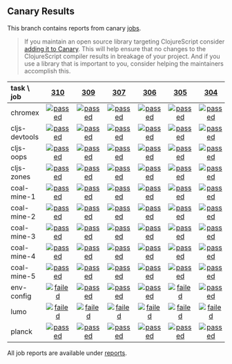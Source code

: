 ## Canary Results

This branch contains reports from canary [jobs](https://github.com/cljs-oss/canary/tree/jobs).

> If you maintain an open source library targeting ClojureScript consider [adding it to Canary](https://github.com/cljs-oss/canary/tree/master#how-to-participate). This will help ensure that no changes to the ClojureScript compiler results in breakage of your project. And if you use a library that is important to you, consider helping the maintainers accomplish this.

[//]: # (begin_overview_table)

| task \ job | <a href="reports/2018/03/17/job-000310-1.10.192-7779dc4" title="job #310 finished on 2018-03-17">310</a> | <a href="reports/2018/03/17/job-000309-1.10.189-3ac37d5" title="job #309 finished on 2018-03-17">309</a> | <a href="reports/2018/03/15/job-000307-1.10.167-ade4ab7" title="job #307 finished on 2018-03-15">307</a> | <a href="reports/2018/03/14/job-000306-1.10.162-ee68db2" title="job #306 finished on 2018-03-14">306</a> | <a href="reports/2018/03/13/job-000305-1.10.160-7a5a65c" title="job #305 finished on 2018-03-13">305</a> | <a href="reports/2018/03/12/job-000304-1.10.160-7a5a65c" title="job #304 finished on 2018-03-12">304</a> | <a href="reports/2018/03/11/job-000303-1.10.155-56c774b" title="job #303 finished on 2018-03-11">303</a> | <a href="reports/2018/03/10/job-000302-1.10.153-92cbedd" title="job #302 finished on 2018-03-10">302</a> | <a href="reports/2018/03/09/job-000301-1.10.152-e714713" title="job #301 finished on 2018-03-09">301</a> | <a href="reports/2018/03/08/job-000300-1.10.146-be5548b" title="job #300 finished on 2018-03-08">300</a> |
| :--- | :---: | :---: | :---: | :---: | :---: | :---: | :---: | :---: | :---: | :---: |
| chromex | <a href="reports/2018/03/17/job-000310-1.10.192-7779dc4#-chromex"><img title="passed" src="http://box.binaryage.com/s-passed.svg"><a> | <a href="reports/2018/03/17/job-000309-1.10.189-3ac37d5#-chromex"><img title="passed" src="http://box.binaryage.com/s-passed.svg"><a> | <a href="reports/2018/03/15/job-000307-1.10.167-ade4ab7#-chromex"><img title="passed" src="http://box.binaryage.com/s-passed.svg"><a> | <a href="reports/2018/03/14/job-000306-1.10.162-ee68db2#-chromex"><img title="passed" src="http://box.binaryage.com/s-passed.svg"><a> | <a href="reports/2018/03/13/job-000305-1.10.160-7a5a65c#-chromex"><img title="passed" src="http://box.binaryage.com/s-passed.svg"><a> | <a href="reports/2018/03/12/job-000304-1.10.160-7a5a65c#-chromex"><img title="passed" src="http://box.binaryage.com/s-passed.svg"><a> | <a href="reports/2018/03/11/job-000303-1.10.155-56c774b#-chromex"><img title="passed" src="http://box.binaryage.com/s-passed.svg"><a> | <a href="reports/2018/03/10/job-000302-1.10.153-92cbedd#-chromex"><img title="passed" src="http://box.binaryage.com/s-passed.svg"><a> | <a href="reports/2018/03/09/job-000301-1.10.152-e714713#-chromex"><img title="passed" src="http://box.binaryage.com/s-passed.svg"><a> | <a href="reports/2018/03/08/job-000300-1.10.146-be5548b#-chromex"><img title="passed" src="http://box.binaryage.com/s-passed.svg"><a> |
| cljs-devtools | <a href="reports/2018/03/17/job-000310-1.10.192-7779dc4#-cljs-devtools"><img title="passed" src="http://box.binaryage.com/s-passed.svg"><a> | <a href="reports/2018/03/17/job-000309-1.10.189-3ac37d5#-cljs-devtools"><img title="passed" src="http://box.binaryage.com/s-passed.svg"><a> | <a href="reports/2018/03/15/job-000307-1.10.167-ade4ab7#-cljs-devtools"><img title="passed" src="http://box.binaryage.com/s-passed.svg"><a> | <a href="reports/2018/03/14/job-000306-1.10.162-ee68db2#-cljs-devtools"><img title="passed" src="http://box.binaryage.com/s-passed.svg"><a> | <a href="reports/2018/03/13/job-000305-1.10.160-7a5a65c#-cljs-devtools"><img title="passed" src="http://box.binaryage.com/s-passed.svg"><a> | <a href="reports/2018/03/12/job-000304-1.10.160-7a5a65c#-cljs-devtools"><img title="passed" src="http://box.binaryage.com/s-passed.svg"><a> | <a href="reports/2018/03/11/job-000303-1.10.155-56c774b#-cljs-devtools"><img title="passed" src="http://box.binaryage.com/s-passed.svg"><a> | <a href="reports/2018/03/10/job-000302-1.10.153-92cbedd#-cljs-devtools"><img title="passed" src="http://box.binaryage.com/s-passed.svg"><a> | <a href="reports/2018/03/09/job-000301-1.10.152-e714713#-cljs-devtools"><img title="passed" src="http://box.binaryage.com/s-passed.svg"><a> | <a href="reports/2018/03/08/job-000300-1.10.146-be5548b#-cljs-devtools"><img title="passed" src="http://box.binaryage.com/s-passed.svg"><a> |
| cljs-oops | <a href="reports/2018/03/17/job-000310-1.10.192-7779dc4#-cljs-oops"><img title="passed" src="http://box.binaryage.com/s-passed.svg"><a> | <a href="reports/2018/03/17/job-000309-1.10.189-3ac37d5#-cljs-oops"><img title="passed" src="http://box.binaryage.com/s-passed.svg"><a> | <a href="reports/2018/03/15/job-000307-1.10.167-ade4ab7#-cljs-oops"><img title="passed" src="http://box.binaryage.com/s-passed.svg"><a> | <a href="reports/2018/03/14/job-000306-1.10.162-ee68db2#-cljs-oops"><img title="passed" src="http://box.binaryage.com/s-passed.svg"><a> | <a href="reports/2018/03/13/job-000305-1.10.160-7a5a65c#-cljs-oops"><img title="passed" src="http://box.binaryage.com/s-passed.svg"><a> | <a href="reports/2018/03/12/job-000304-1.10.160-7a5a65c#-cljs-oops"><img title="passed" src="http://box.binaryage.com/s-passed.svg"><a> | <a href="reports/2018/03/11/job-000303-1.10.155-56c774b#-cljs-oops"><img title="passed" src="http://box.binaryage.com/s-passed.svg"><a> | <a href="reports/2018/03/10/job-000302-1.10.153-92cbedd#-cljs-oops"><img title="passed" src="http://box.binaryage.com/s-passed.svg"><a> | <a href="reports/2018/03/09/job-000301-1.10.152-e714713#-cljs-oops"><img title="passed" src="http://box.binaryage.com/s-passed.svg"><a> | <a href="reports/2018/03/08/job-000300-1.10.146-be5548b#-cljs-oops"><img title="passed" src="http://box.binaryage.com/s-passed.svg"><a> |
| cljs-zones | <a href="reports/2018/03/17/job-000310-1.10.192-7779dc4#-cljs-zones"><img title="passed" src="http://box.binaryage.com/s-passed.svg"><a> | <a href="reports/2018/03/17/job-000309-1.10.189-3ac37d5#-cljs-zones"><img title="passed" src="http://box.binaryage.com/s-passed.svg"><a> | <a href="reports/2018/03/15/job-000307-1.10.167-ade4ab7#-cljs-zones"><img title="passed" src="http://box.binaryage.com/s-passed.svg"><a> | <a href="reports/2018/03/14/job-000306-1.10.162-ee68db2#-cljs-zones"><img title="passed" src="http://box.binaryage.com/s-passed.svg"><a> | <a href="reports/2018/03/13/job-000305-1.10.160-7a5a65c#-cljs-zones"><img title="passed" src="http://box.binaryage.com/s-passed.svg"><a> | <a href="reports/2018/03/12/job-000304-1.10.160-7a5a65c#-cljs-zones"><img title="passed" src="http://box.binaryage.com/s-passed.svg"><a> | <a href="reports/2018/03/11/job-000303-1.10.155-56c774b#-cljs-zones"><img title="passed" src="http://box.binaryage.com/s-passed.svg"><a> | <a href="reports/2018/03/10/job-000302-1.10.153-92cbedd#-cljs-zones"><img title="passed" src="http://box.binaryage.com/s-passed.svg"><a> | <a href="reports/2018/03/09/job-000301-1.10.152-e714713#-cljs-zones"><img title="passed" src="http://box.binaryage.com/s-passed.svg"><a> | <a href="reports/2018/03/08/job-000300-1.10.146-be5548b#-cljs-zones"><img title="passed" src="http://box.binaryage.com/s-passed.svg"><a> |
| coal-mine-1 | <a href="reports/2018/03/17/job-000310-1.10.192-7779dc4#-coal-mine-1"><img title="passed" src="http://box.binaryage.com/s-passed.svg"><a> | <a href="reports/2018/03/17/job-000309-1.10.189-3ac37d5#-coal-mine-1"><img title="passed" src="http://box.binaryage.com/s-passed.svg"><a> | <a href="reports/2018/03/15/job-000307-1.10.167-ade4ab7#-coal-mine-1"><img title="passed" src="http://box.binaryage.com/s-passed.svg"><a> | <a href="reports/2018/03/14/job-000306-1.10.162-ee68db2#-coal-mine-1"><img title="passed" src="http://box.binaryage.com/s-passed.svg"><a> | <a href="reports/2018/03/13/job-000305-1.10.160-7a5a65c#-coal-mine-1"><img title="passed" src="http://box.binaryage.com/s-passed.svg"><a> | <a href="reports/2018/03/12/job-000304-1.10.160-7a5a65c#-coal-mine-1"><img title="passed" src="http://box.binaryage.com/s-passed.svg"><a> | <a href="reports/2018/03/11/job-000303-1.10.155-56c774b#-coal-mine-1"><img title="passed" src="http://box.binaryage.com/s-passed.svg"><a> | <a href="reports/2018/03/10/job-000302-1.10.153-92cbedd#-coal-mine-1"><img title="passed" src="http://box.binaryage.com/s-passed.svg"><a> | <a href="reports/2018/03/09/job-000301-1.10.152-e714713#-coal-mine-1"><img title="passed" src="http://box.binaryage.com/s-passed.svg"><a> | <a href="reports/2018/03/08/job-000300-1.10.146-be5548b#-coal-mine-1"><img title="passed" src="http://box.binaryage.com/s-passed.svg"><a> |
| coal-mine-2 | <a href="reports/2018/03/17/job-000310-1.10.192-7779dc4#-coal-mine-2"><img title="passed" src="http://box.binaryage.com/s-passed.svg"><a> | <a href="reports/2018/03/17/job-000309-1.10.189-3ac37d5#-coal-mine-2"><img title="passed" src="http://box.binaryage.com/s-passed.svg"><a> | <a href="reports/2018/03/15/job-000307-1.10.167-ade4ab7#-coal-mine-2"><img title="passed" src="http://box.binaryage.com/s-passed.svg"><a> | <a href="reports/2018/03/14/job-000306-1.10.162-ee68db2#-coal-mine-2"><img title="passed" src="http://box.binaryage.com/s-passed.svg"><a> | <a href="reports/2018/03/13/job-000305-1.10.160-7a5a65c#-coal-mine-2"><img title="passed" src="http://box.binaryage.com/s-passed.svg"><a> | <a href="reports/2018/03/12/job-000304-1.10.160-7a5a65c#-coal-mine-2"><img title="passed" src="http://box.binaryage.com/s-passed.svg"><a> | <a href="reports/2018/03/11/job-000303-1.10.155-56c774b#-coal-mine-2"><img title="passed" src="http://box.binaryage.com/s-passed.svg"><a> | <a href="reports/2018/03/10/job-000302-1.10.153-92cbedd#-coal-mine-2"><img title="passed" src="http://box.binaryage.com/s-passed.svg"><a> | <a href="reports/2018/03/09/job-000301-1.10.152-e714713#-coal-mine-2"><img title="passed" src="http://box.binaryage.com/s-passed.svg"><a> | <a href="reports/2018/03/08/job-000300-1.10.146-be5548b#-coal-mine-2"><img title="passed" src="http://box.binaryage.com/s-passed.svg"><a> |
| coal-mine-3 | <a href="reports/2018/03/17/job-000310-1.10.192-7779dc4#-coal-mine-3"><img title="passed" src="http://box.binaryage.com/s-passed.svg"><a> | <a href="reports/2018/03/17/job-000309-1.10.189-3ac37d5#-coal-mine-3"><img title="passed" src="http://box.binaryage.com/s-passed.svg"><a> | <a href="reports/2018/03/15/job-000307-1.10.167-ade4ab7#-coal-mine-3"><img title="passed" src="http://box.binaryage.com/s-passed.svg"><a> | <a href="reports/2018/03/14/job-000306-1.10.162-ee68db2#-coal-mine-3"><img title="passed" src="http://box.binaryage.com/s-passed.svg"><a> | <a href="reports/2018/03/13/job-000305-1.10.160-7a5a65c#-coal-mine-3"><img title="passed" src="http://box.binaryage.com/s-passed.svg"><a> | <a href="reports/2018/03/12/job-000304-1.10.160-7a5a65c#-coal-mine-3"><img title="passed" src="http://box.binaryage.com/s-passed.svg"><a> | <a href="reports/2018/03/11/job-000303-1.10.155-56c774b#-coal-mine-3"><img title="passed" src="http://box.binaryage.com/s-passed.svg"><a> | <a href="reports/2018/03/10/job-000302-1.10.153-92cbedd#-coal-mine-3"><img title="passed" src="http://box.binaryage.com/s-passed.svg"><a> | <a href="reports/2018/03/09/job-000301-1.10.152-e714713#-coal-mine-3"><img title="passed" src="http://box.binaryage.com/s-passed.svg"><a> | <a href="reports/2018/03/08/job-000300-1.10.146-be5548b#-coal-mine-3"><img title="passed" src="http://box.binaryage.com/s-passed.svg"><a> |
| coal-mine-4 | <a href="reports/2018/03/17/job-000310-1.10.192-7779dc4#-coal-mine-4"><img title="passed" src="http://box.binaryage.com/s-passed.svg"><a> | <a href="reports/2018/03/17/job-000309-1.10.189-3ac37d5#-coal-mine-4"><img title="passed" src="http://box.binaryage.com/s-passed.svg"><a> | <a href="reports/2018/03/15/job-000307-1.10.167-ade4ab7#-coal-mine-4"><img title="passed" src="http://box.binaryage.com/s-passed.svg"><a> | <a href="reports/2018/03/14/job-000306-1.10.162-ee68db2#-coal-mine-4"><img title="passed" src="http://box.binaryage.com/s-passed.svg"><a> | <a href="reports/2018/03/13/job-000305-1.10.160-7a5a65c#-coal-mine-4"><img title="passed" src="http://box.binaryage.com/s-passed.svg"><a> | <a href="reports/2018/03/12/job-000304-1.10.160-7a5a65c#-coal-mine-4"><img title="passed" src="http://box.binaryage.com/s-passed.svg"><a> | <a href="reports/2018/03/11/job-000303-1.10.155-56c774b#-coal-mine-4"><img title="passed" src="http://box.binaryage.com/s-passed.svg"><a> | <a href="reports/2018/03/10/job-000302-1.10.153-92cbedd#-coal-mine-4"><img title="passed" src="http://box.binaryage.com/s-passed.svg"><a> | <a href="reports/2018/03/09/job-000301-1.10.152-e714713#-coal-mine-4"><img title="passed" src="http://box.binaryage.com/s-passed.svg"><a> | <a href="reports/2018/03/08/job-000300-1.10.146-be5548b#-coal-mine-4"><img title="passed" src="http://box.binaryage.com/s-passed.svg"><a> |
| coal-mine-5 | <a href="reports/2018/03/17/job-000310-1.10.192-7779dc4#-coal-mine-5"><img title="passed" src="http://box.binaryage.com/s-passed.svg"><a> | <a href="reports/2018/03/17/job-000309-1.10.189-3ac37d5#-coal-mine-5"><img title="passed" src="http://box.binaryage.com/s-passed.svg"><a> | <a href="reports/2018/03/15/job-000307-1.10.167-ade4ab7#-coal-mine-5"><img title="passed" src="http://box.binaryage.com/s-passed.svg"><a> | <a href="reports/2018/03/14/job-000306-1.10.162-ee68db2#-coal-mine-5"><img title="passed" src="http://box.binaryage.com/s-passed.svg"><a> | <a href="reports/2018/03/13/job-000305-1.10.160-7a5a65c#-coal-mine-5"><img title="passed" src="http://box.binaryage.com/s-passed.svg"><a> | <a href="reports/2018/03/12/job-000304-1.10.160-7a5a65c#-coal-mine-5"><img title="passed" src="http://box.binaryage.com/s-passed.svg"><a> | <a href="reports/2018/03/11/job-000303-1.10.155-56c774b#-coal-mine-5"><img title="passed" src="http://box.binaryage.com/s-passed.svg"><a> | <a href="reports/2018/03/10/job-000302-1.10.153-92cbedd#-coal-mine-5"><img title="passed" src="http://box.binaryage.com/s-passed.svg"><a> | <a href="reports/2018/03/09/job-000301-1.10.152-e714713#-coal-mine-5"><img title="passed" src="http://box.binaryage.com/s-passed.svg"><a> | <a href="reports/2018/03/08/job-000300-1.10.146-be5548b#-coal-mine-5"><img title="passed" src="http://box.binaryage.com/s-passed.svg"><a> |
| env-config | <a href="reports/2018/03/17/job-000310-1.10.192-7779dc4#-env-config"><img title="failed" src="http://box.binaryage.com/s-failed.svg"><a> | <a href="reports/2018/03/17/job-000309-1.10.189-3ac37d5#-env-config"><img title="passed" src="http://box.binaryage.com/s-passed.svg"><a> | <a href="reports/2018/03/15/job-000307-1.10.167-ade4ab7#-env-config"><img title="passed" src="http://box.binaryage.com/s-passed.svg"><a> | <a href="reports/2018/03/14/job-000306-1.10.162-ee68db2#-env-config"><img title="passed" src="http://box.binaryage.com/s-passed.svg"><a> | <a href="reports/2018/03/13/job-000305-1.10.160-7a5a65c#-env-config"><img title="failed" src="http://box.binaryage.com/s-failed.svg"><a> | <a href="reports/2018/03/12/job-000304-1.10.160-7a5a65c#-env-config"><img title="passed" src="http://box.binaryage.com/s-passed.svg"><a> | <a href="reports/2018/03/11/job-000303-1.10.155-56c774b#-env-config"><img title="passed" src="http://box.binaryage.com/s-passed.svg"><a> | <a href="reports/2018/03/10/job-000302-1.10.153-92cbedd#-env-config"><img title="passed" src="http://box.binaryage.com/s-passed.svg"><a> | <a href="reports/2018/03/09/job-000301-1.10.152-e714713#-env-config"><img title="passed" src="http://box.binaryage.com/s-passed.svg"><a> | <a href="reports/2018/03/08/job-000300-1.10.146-be5548b#-env-config"><img title="passed" src="http://box.binaryage.com/s-passed.svg"><a> |
| lumo | <a href="reports/2018/03/17/job-000310-1.10.192-7779dc4#-lumo"><img title="failed" src="http://box.binaryage.com/s-failed.svg"><a> | <a href="reports/2018/03/17/job-000309-1.10.189-3ac37d5#-lumo"><img title="failed" src="http://box.binaryage.com/s-failed.svg"><a> | <a href="reports/2018/03/15/job-000307-1.10.167-ade4ab7#-lumo"><img title="failed" src="http://box.binaryage.com/s-failed.svg"><a> | <a href="reports/2018/03/14/job-000306-1.10.162-ee68db2#-lumo"><img title="failed" src="http://box.binaryage.com/s-failed.svg"><a> | <a href="reports/2018/03/13/job-000305-1.10.160-7a5a65c#-lumo"><img title="failed" src="http://box.binaryage.com/s-failed.svg"><a> | <a href="reports/2018/03/12/job-000304-1.10.160-7a5a65c#-lumo"><img title="failed" src="http://box.binaryage.com/s-failed.svg"><a> | <a href="reports/2018/03/11/job-000303-1.10.155-56c774b#-lumo"><img title="failed" src="http://box.binaryage.com/s-failed.svg"><a> | <a href="reports/2018/03/10/job-000302-1.10.153-92cbedd#-lumo"><img title="failed" src="http://box.binaryage.com/s-failed.svg"><a> | <a href="reports/2018/03/09/job-000301-1.10.152-e714713#-lumo"><img title="failed" src="http://box.binaryage.com/s-failed.svg"><a> | <a href="reports/2018/03/08/job-000300-1.10.146-be5548b#-lumo"><img title="failed" src="http://box.binaryage.com/s-failed.svg"><a> |
| planck | <a href="reports/2018/03/17/job-000310-1.10.192-7779dc4#-planck"><img title="passed" src="http://box.binaryage.com/s-passed.svg"><a> | <a href="reports/2018/03/17/job-000309-1.10.189-3ac37d5#-planck"><img title="passed" src="http://box.binaryage.com/s-passed.svg"><a> | <a href="reports/2018/03/15/job-000307-1.10.167-ade4ab7#-planck"><img title="passed" src="http://box.binaryage.com/s-passed.svg"><a> | <a href="reports/2018/03/14/job-000306-1.10.162-ee68db2#-planck"><img title="passed" src="http://box.binaryage.com/s-passed.svg"><a> | <a href="reports/2018/03/13/job-000305-1.10.160-7a5a65c#-planck"><img title="passed" src="http://box.binaryage.com/s-passed.svg"><a> | <a href="reports/2018/03/12/job-000304-1.10.160-7a5a65c#-planck"><img title="passed" src="http://box.binaryage.com/s-passed.svg"><a> | <a href="reports/2018/03/11/job-000303-1.10.155-56c774b#-planck"><img title="passed" src="http://box.binaryage.com/s-passed.svg"><a> | <a href="reports/2018/03/10/job-000302-1.10.153-92cbedd#-planck"><img title="passed" src="http://box.binaryage.com/s-passed.svg"><a> | <a href="reports/2018/03/09/job-000301-1.10.152-e714713#-planck"><img title="passed" src="http://box.binaryage.com/s-passed.svg"><a> | <a href="reports/2018/03/08/job-000300-1.10.146-be5548b#-planck"><img title="passed" src="http://box.binaryage.com/s-passed.svg"><a> |

[//]: # (end_overview_table)

All job reports are available under [reports](reports).
